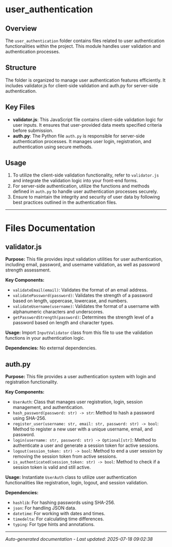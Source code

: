 # user_authentication

## Overview
The `user_authentication` folder contains files related to user authentication functionalities within the project. This module handles user validation and authentication processes.

## Structure
The folder is organized to manage user authentication features efficiently. It includes validator.js for client-side validation and auth.py for server-side authentication.

## Key Files
- **validator.js**: This JavaScript file contains client-side validation logic for user inputs. It ensures that user-provided data meets specified criteria before submission.
- **auth.py**: The Python file `auth.py` is responsible for server-side authentication processes. It manages user login, registration, and authentication using secure methods.

## Usage
1. To utilize the client-side validation functionality, refer to `validator.js` and integrate the validation logic into your front-end forms.
2. For server-side authentication, utilize the functions and methods defined in `auth.py` to handle user authentication processes securely.
3. Ensure to maintain the integrity and security of user data by following best practices outlined in the authentication files.

---

# Files Documentation

## validator.js

**Purpose:** This file provides input validation utilities for user authentication, including email, password, and username validation, as well as password strength assessment.

**Key Components:**
- `validateEmail(email)`: Validates the format of an email address.
- `validatePassword(password)`: Validates the strength of a password based on length, uppercase, lowercase, and numbers.
- `validateUsername(username)`: Validates the format of a username with alphanumeric characters and underscores.
- `getPasswordStrength(password)`: Determines the strength level of a password based on length and character types.

**Usage:** Import `InputValidator` class from this file to use the validation functions in your authentication logic.

**Dependencies:** No external dependencies.

## auth.py

**Purpose:** This file provides a user authentication system with login and registration functionality.

**Key Components:**
- `UserAuth`: Class that manages user registration, login, session management, and authentication.
- `hash_password(password: str) -> str`: Method to hash a password using SHA-256.
- `register_user(username: str, email: str, password: str) -> bool`: Method to register a new user with a unique username, email, and password.
- `login(username: str, password: str) -> Optional[str]`: Method to authenticate a user and generate a session token for active sessions.
- `logout(session_token: str) -> bool`: Method to end a user session by removing the session token from active sessions.
- `is_authenticated(session_token: str) -> bool`: Method to check if a session token is valid and still active.

**Usage:** Instantiate `UserAuth` class to utilize user authentication functionalities like registration, login, logout, and session validation.

**Dependencies:**
- `hashlib`: For hashing passwords using SHA-256.
- `json`: For handling JSON data.
- `datetime`: For working with dates and times.
- `timedelta`: For calculating time differences.
- `typing`: For type hints and annotations.

---
*Auto-generated documentation - Last updated: 2025-07-18 09:02:38*
